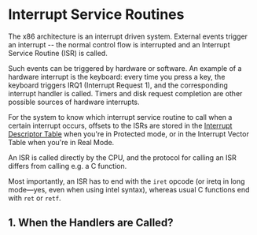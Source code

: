 # Interrupt Service Routines

The x86 architecture is an interrupt driven system. External events trigger an interrupt -- the normal control flow is interrupted and an Interrupt Service Routine (ISR) is called.

Such events can be triggered by hardware or software. An example of a hardware interrupt is the keyboard: every time you press a key, the keyboard triggers IRQ1 (Interrupt Request 1), and the corresponding interrupt handler is called. Timers and disk request completion are other possible sources of hardware interrupts.

For the system to know which interrupt service routine to call when a certain interrupt occurs, offsets to the ISRs are stored in the [Interrupt Descriptor Table](interrupt_descriptor_table.md) when you're in Protected mode, or in the Interrupt Vector Table when you're in Real Mode.

An ISR is called directly by the CPU, and the protocol for calling an ISR differs from calling e.g. a C function.

Most importantly, an ISR has to end with the `iret` opcode (or iretq in long mode—yes, even when using intel syntax), whereas usual C functions end with `ret` or `retf`.

## 1. When the Handlers are Called?
